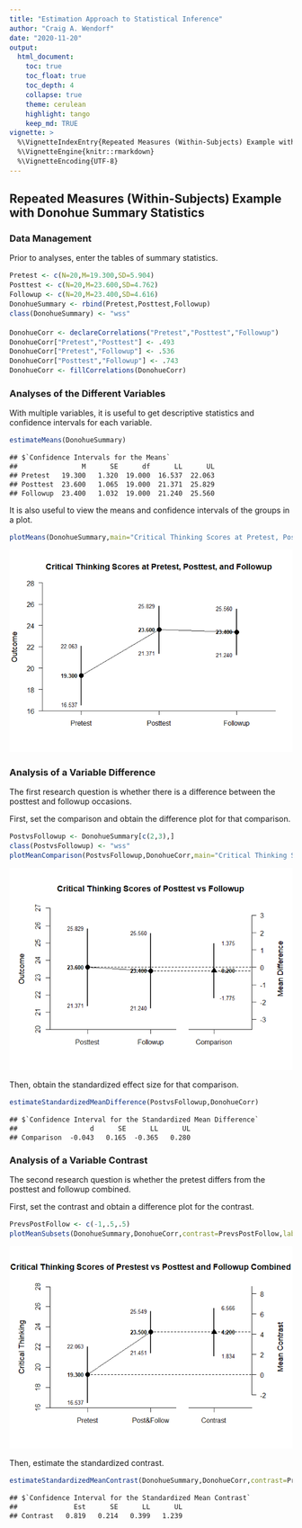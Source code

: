 ```yaml
---
title: "Estimation Approach to Statistical Inference"
author: "Craig A. Wendorf"
date: "2020-11-20"
output:
  html_document:
    toc: true
    toc_float: true
    toc_depth: 4
    collapse: true
    theme: cerulean
    highlight: tango
    keep_md: TRUE
vignette: >
  %\VignetteIndexEntry{Repeated Measures (Within-Subjects) Example with Donohue Summary Statistics}
  %\VignetteEngine{knitr::rmarkdown}
  %\VignetteEncoding{UTF-8}
---
```






## Repeated Measures (Within-Subjects) Example with Donohue Summary Statistics

### Data Management

Prior to analyses, enter the tables of summary statistics.


```r
Pretest <- c(N=20,M=19.300,SD=5.904)
Posttest <- c(N=20,M=23.600,SD=4.762)
Followup <- c(N=20,M=23.400,SD=4.616)
DonohueSummary <- rbind(Pretest,Posttest,Followup)
class(DonohueSummary) <- "wss"

DonohueCorr <- declareCorrelations("Pretest","Posttest","Followup")
DonohueCorr["Pretest","Posttest"] <- .493
DonohueCorr["Pretest","Followup"] <- .536
DonohueCorr["Posttest","Followup"] <- .743
DonohueCorr <- fillCorrelations(DonohueCorr)
```

### Analyses of the Different Variables

With multiple variables, it is useful to get descriptive statistics and confidence intervals for each variable.


```r
estimateMeans(DonohueSummary)
```

```
## $`Confidence Intervals for the Means`
##                M      SE      df      LL      UL
## Pretest   19.300   1.320  19.000  16.537  22.063
## Posttest  23.600   1.065  19.000  21.371  25.829
## Followup  23.400   1.032  19.000  21.240  25.560
```

It is also useful to view the means and confidence intervals of the groups in a plot.


```r
plotMeans(DonohueSummary,main="Critical Thinking Scores at Pretest, Posttest, and Followup")
```

![](figures/Donohue-Means-1.png)<!-- -->
 
### Analysis of a Variable Difference

The first research question is whether there is a difference between the posttest and followup occasions.

First, set the comparison and obtain the difference plot for that comparison.


```r
PostvsFollowup <- DonohueSummary[c(2,3),]
class(PostvsFollowup) <- "wss"
plotMeanComparison(PostvsFollowup,DonohueCorr,main="Critical Thinking Scores of Posttest vs Followup")
```

![](figures/Donohue-Comparison-1.png)<!-- -->

Then, obtain the standardized effect size for that comparison.


```r
estimateStandardizedMeanDifference(PostvsFollowup,DonohueCorr)
```

```
## $`Confidence Interval for the Standardized Mean Difference`
##                  d      SE      LL      UL
## Comparison  -0.043   0.165  -0.365   0.280
```

### Analysis of a Variable Contrast

The second research question is whether the pretest differs from the posttest and followup combined.

First, set the contrast and obtain a difference plot for the contrast.


```r
PrevsPostFollow <- c(-1,.5,.5)
plotMeanSubsets(DonohueSummary,DonohueCorr,contrast=PrevsPostFollow,labels=c("Pretest","Post&Follow"),main="Critical Thinking Scores of Prestest vs Posttest and Followup Combined",ylab="Critical Thinking")
```

![](figures/Donohue-Contrast-1.png)<!-- -->

Then, estimate the standardized contrast.


```r
estimateStandardizedMeanContrast(DonohueSummary,DonohueCorr,contrast=PrevsPostFollow)
```

```
## $`Confidence Interval for the Standardized Mean Contrast`
##              Est      SE      LL      UL
## Contrast   0.819   0.214   0.399   1.239
```
